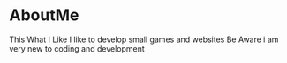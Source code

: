 # AboutMe
This What I Like
I like to develop small games and websites
Be Aware i am very new to coding and development
